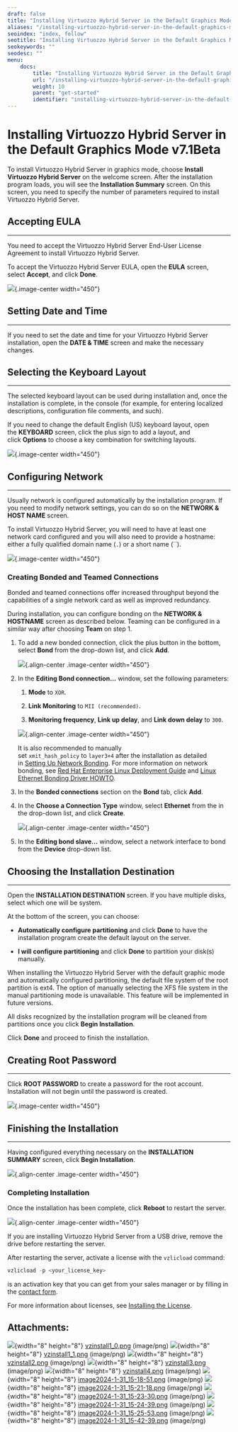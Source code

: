 ```yaml
---
draft: false
title: "Installing Virtuozzo Hybrid Server in the Default Graphics Mode v7.1Beta"
aliases: "/installing-virtuozzo-hybrid-server-in-the-default-graphics-mode-v7.1beta/"
seoindex: "index, follow"
seotitle: "Installing Virtuozzo Hybrid Server in the Default Graphics Mode v7.1Beta"
seokeywords: ""
seodesc: ""
menu:
    docs:
        title: "Installing Virtuozzo Hybrid Server in the Default Graphics Mode v7.1Beta"
        url: "/installing-virtuozzo-hybrid-server-in-the-default-graphics-mode-v7.1beta/"
        weight: 10
        parent: "get-started"
        identifier: "installing-virtuozzo-hybrid-server-in-the-default-graphics-mode-v7.1beta.md"
---
```

# Installing Virtuozzo Hybrid Server in the Default Graphics Mode v7.1Beta

To install Virtuozzo Hybrid Server in graphics mode, choose **Install Virtuozzo Hybrid Server** on the welcome screen. After the installation program loads, you will see the **Installation Summary** screen. On this screen, you need to specify the number of parameters required to install Virtuozzo Hybrid Server.

## Accepting EULA

------------------------------------------------------------------------

You need to accept the Virtuozzo Hybrid Server End-User License Agreement to install Virtuozzo Hybrid Server.

To accept the Virtuozzo Hybrid Server EULA, open the **EULA** screen, select **Accept**, and click **Done**.

![](attachments/194478151/194478387.png){.image-center width="450"}

## Setting Date and Time

------------------------------------------------------------------------

If you need to set the date and time for your Virtuozzo Hybrid Server installation, open the **DATE & TIME** screen and make the necessary changes.

## Selecting the Keyboard Layout

------------------------------------------------------------------------

The selected keyboard layout can be used during installation and, once the installation is complete, in the console (for example, for entering localized descriptions, configuration file comments, and such).

If you need to change the default English (US) keyboard layout, open the **KEYBOARD** screen, click the plus sign to add a layout, and click **Options** to choose a key combination for switching layouts.

![](attachments/194478151/194478391.png){.image-center width="450"}

## Configuring Network

------------------------------------------------------------------------

Usually network is configured automatically by the installation program. If you need to modify network settings, you can do so on the **NETWORK & HOST NAME** screen.

To install Virtuozzo Hybrid Server, you will need to have at least one network card configured and you will also need to provide a hostname: either a fully qualified domain name (`.`) or a short name (``).

![](attachments/194478151/194478393.png){.image-center width="450"}

### Creating Bonded and Teamed Connections

Bonded and teamed connections offer increased throughput beyond the capabilities of a single network card as well as improved redundancy.

During installation, you can configure bonding on the **NETWORK & HOSTNAME** screen as described below. Teaming can be configured in a similar way after choosing **Team** on step 1.

1.  To add a new bonded connection, click the plus button in the bottom, select **Bond** from the drop-down list, and click **Add**.

    ![](https://docs.virtuozzo.com/virtuozzo_hybrid_server_7_installation_guide/_images/stor_install1.png){.align-center .image-center width="450"}

2.  In the **Editing Bond connection…** window, set the following parameters:

    1.  **Mode** to `XOR`.

    2.  **Link Monitoring** to `MII (recommended)`.

    3.  **Monitoring frequency**, **Link up delay**, and **Link down delay** to `300`.

    ![](https://docs.virtuozzo.com/virtuozzo_hybrid_server_7_installation_guide/_images/stor_install2.png){.align-center .image-center width="450"}

    It is also recommended to manually set `xmit_hash_policy` to `layer3+4` after the installation as detailed in [Setting Up Network Bonding](https://docs.virtuozzo.com/virtuozzo_storage_administrators_command_line_guide/maximizing-cluster-performance/setting-up-network-bonding.html#setting-up-network-bonding). For more information on network bonding, see [Red Hat Enterprise Linux Deployment Guide](index) and [Linux Ethernet Bonding Driver HOWTO](https://www.kernel.org/doc/Documentation/networking/bonding.txt).

3.  In the **Bonded connections** section on the **Bond** tab, click **Add**.

4.  In the **Choose a Connection Type** window, select **Ethernet** from the in the drop-down list, and click **Create**.

    ![](https://docs.virtuozzo.com/virtuozzo_hybrid_server_7_installation_guide/_images/stor_install3.png){.align-center .image-center width="450"}

5.  In the **Editing bond slave…** window, select a network interface to bond from the **Device** drop-down list.

## Choosing the Installation Destination

------------------------------------------------------------------------

Open the **INSTALLATION DESTINATION** screen. If you have multiple disks, select which one will be system.

At the bottom of the screen, you can choose:

-   **Automatically configure partitioning** and click **Done** to have the installation program create the default layout on the server.

-   **I will configure partitioning** and click **Done** to partition your disk(s) manually.

When installing the Virtuozzo Hybrid Server with the default graphic mode and automatically configured partitioning, the default file system of the root partition is ext4. The option of manually selecting the XFS file system in the manual partitioning mode is unavailable. This feature will be implemented in future versions.

All disks recognized by the installation program will be cleaned from partitions once you click **Begin Installation**.

Click **Done** and proceed to finish the installation.

## Creating Root Password

------------------------------------------------------------------------

Click **ROOT PASSWORD** to create a password for the root account. Installation will not begin until the password is created.

![](attachments/194478151/194478400.png){.image-center width="450"}

## Finishing the Installation

------------------------------------------------------------------------

Having configured everything necessary on the **INSTALLATION SUMMARY** screen, click **Begin Installation**.

![](https://docs.virtuozzo.com/virtuozzo_hybrid_server_7_installation_guide/_images/vzinstall16.png){.align-center .image-center width="450"}

### Completing Installation

Once the installation has been complete, click **Reboot** to restart the server.

![](https://docs.virtuozzo.com/virtuozzo_hybrid_server_7_installation_guide/_images/vzinstall18.png){.align-center .image-center width="450"}

If you are installing Virtuozzo Hybrid Server from a USB drive, remove the drive before restarting the server.

After restarting the server, activate a license with the `vzlicload` command:

``` java
vzlicload -p <your_license_key>
```

is an activation key that you can get from your sales manager or by filling in the [contact form](https://www.virtuozzo.com/company/contact/).

For more information about licenses, see [Installing the License](.Installing_the_License_v7.1Beta).

## Attachments:

![](images/icons/bullet_blue.gif){width="8" height="8"} [vzinstall1\_0.png](attachments/194478151/194478288.png) (image/png)
![](images/icons/bullet_blue.gif){width="8" height="8"} [vzinstall1\_1.png](attachments/194478151/194478290.png) (image/png)
![](images/icons/bullet_blue.gif){width="8" height="8"} [vzinstall2.png](attachments/194478151/194478293.png) (image/png)
![](images/icons/bullet_blue.gif){width="8" height="8"} [vzinstall3.png](attachments/194478151/194478296.png) (image/png)
![](images/icons/bullet_blue.gif){width="8" height="8"} [vzinstall4.png](attachments/194478151/194478299.png) (image/png)
![](images/icons/bullet_blue.gif){width="8" height="8"} [image2024-1-31\_15-18-51.png](attachments/194478151/194478385.png) (image/png)
![](images/icons/bullet_blue.gif){width="8" height="8"} [image2024-1-31\_15-21-18.png](attachments/194478151/194478387.png) (image/png)
![](images/icons/bullet_blue.gif){width="8" height="8"} [image2024-1-31\_15-23-30.png](attachments/194478151/194478389.png) (image/png)
![](images/icons/bullet_blue.gif){width="8" height="8"} [image2024-1-31\_15-24-39.png](attachments/194478151/194478391.png) (image/png)
![](images/icons/bullet_blue.gif){width="8" height="8"} [image2024-1-31\_15-25-53.png](attachments/194478151/194478393.png) (image/png)
![](images/icons/bullet_blue.gif){width="8" height="8"} [image2024-1-31\_15-42-39.png](attachments/194478151/194478400.png) (image/png)

